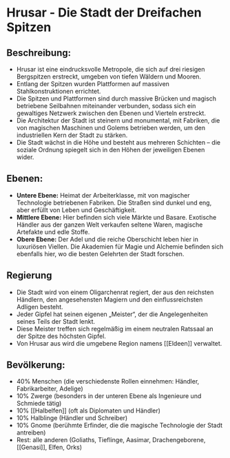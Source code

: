 # Hrusar - Die Stadt der Dreifachen Spitzen

## Beschreibung:

- Hrusar ist eine eindrucksvolle Metropole, die sich auf drei riesigen Bergspitzen erstreckt, umgeben von tiefen Wäldern und Mooren.
- Entlang der Spitzen wurden Plattformen auf massiven Stahlkonstruktionen errichtet.
- Die Spitzen und Plattformen sind durch massive Brücken und magisch betriebene Seilbahnen miteinander verbunden, sodass sich ein gewaltiges Netzwerk zwischen den Ebenen und Vierteln erstreckt.
- Die Architektur der Stadt ist steinern und monumental, mit Fabriken, die von magischen Maschinen und Golems betrieben werden, um den industriellen Kern der Stadt zu stärken.
- Die Stadt wächst in die Höhe und besteht aus mehreren Schichten – die soziale Ordnung spiegelt sich in den Höhen der jeweiligen Ebenen wider.

## Ebenen:

- **Untere Ebene:** Heimat der Arbeiterklasse, mit von magischer Technologie betriebenen Fabriken. Die Straßen sind dunkel und eng, aber erfüllt von Leben und Geschäftigkeit.
- **Mittlere Ebene:** Hier befinden sich viele Märkte und Basare. Exotische Händler aus der ganzen Welt verkaufen seltene Waren, magische Artefakte und edle Stoffe.
- **Obere Ebene:** Der Adel und die reiche Oberschicht leben hier in luxuriösen Viellen. Die Akademien für Magie und Alchemie befinden sich ebenfalls hier, wo die besten Gelehrten der Stadt forschen.


## Regierung  

- Die Stadt wird von einem Oligarchenrat regiert, der aus den reichsten Händlern, den angesehensten Magiern und den einflussreichsten Adligen besteht.
- Jeder Gipfel hat seinen eigenen „Meister“, der die Angelegenheiten seines Teils der Stadt lenkt.
- Diese Meister treffen sich regelmäßig im einem neutralen Ratssaal an der Spitze des höchsten Gipfel.
- Von Hrusar aus wird die umgebene Region namens [[Eldeen]] verwaltet.

## Bevölkerung:

- 40% Menschen (die verschiedenste Rollen einnehmen: Händler, Fabrikarbeiter, Adelige)
- 10% Zwerge (besonders in der unteren Ebene als Ingenieure und Schmiede tätig)
- 10% [[Halbelfen]] (oft als Diplomaten und Händler)
- 10% Halblinge (Händler und Schreiber)
- 10% Gnome (berühmte Erfinder, die die magische Technologie der Stadt antreiben)
- Rest: alle anderen (Goliaths, Tieflinge, Aasimar, Drachengeborene, [[Genasi]], Elfen, Orks)
